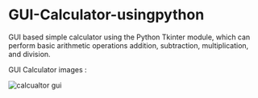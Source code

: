 # GUI-Calculator-usingpython
GUI based simple calculator using the Python Tkinter module, which can perform basic arithmetic operations addition, subtraction, multiplication, and division.


GUI Calculator images :


![calcualtor gui](https://user-images.githubusercontent.com/68479220/156696911-f6aee20b-79c3-4c7f-ad06-47eaa2f5c544.png)
